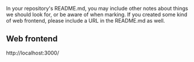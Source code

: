 In your repository's README.md, you may include other notes about things we should look for, or be aware of when marking. If you created some kind of web frontend, please include a URL in the README.md as well.

## Web frontend

http://localhost:3000/

## 